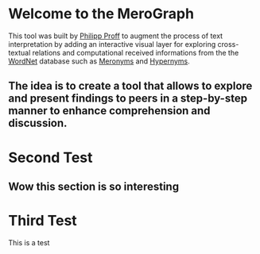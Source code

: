 # Welcome to the MeroGraph

This tool was built by <a class="noninteractive" href="https://philippproff.eu">Philipp Proff</a> to augment the process of text interpretation by adding an interactive visual layer for exploring cross-textual relations and computational received informations from the the <a class="noninteractive" href="https://wordnet.princeton.edu/">WordNet</a> database such as <a class="noninteractive" href="https://de.wikipedia.org/wiki/Meronymie">Meronyms</a> and <a class="noninteractive" href="https://en.wikipedia.org/wiki/Hypernymy_and_hyponymy">Hypernyms</a>. 

The idea is to create a tool that allows to explore and present findings to peers in a step-by-step manner to enhance comprehension and discussion.
---
# Second Test
Wow this section is so interesting
[](/#[192],[H][id0aa2ea065b][24-42][819.25-475.6166687011719],[H][idcbeec52871][1109-1117][763.9333648681641-513.6166687011719])
---
# Third Test
This is a test
[](/#[537],[H][idcbeec52871][526-546][751.3333282470703-269],[H][idcbeec52871][1707-1740][801.3333129882812-302])

